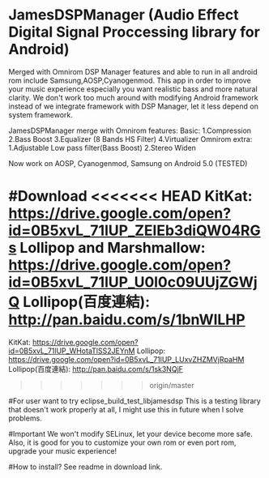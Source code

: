 # JamesDSPManager (Audio Effect Digital Signal Proccessing library for Android)
Merged with Omnirom DSP Manager features and able to run in all android rom include Samsung,AOSP,Cyanogenmod. 
This app in order to improve your music experience especially you want realistic bass and more natural clarity.
We don't work too much around with modifying Android framework instead of we integrate framework with DSP Manager, let it less depend on system framework.

JamesDSPManager merge with Omnirom features: 
Basic: 
1.Compression 
2.Bass Boost
3.Equalizer (8 Bands HS Filter)
4.Virtualizer
Omnirom extra:
1.Adjustable Low pass filter(Bass Boost)
2.Stereo Widen

Now work on AOSP, Cyanogenmod, Samsung on Android 5.0 (TESTED)

#Download
<<<<<<< HEAD
KitKat: https://drive.google.com/open?id=0B5xvL_71lUP_ZElEb3diQW04RGs
Lollipop and Marshmallow: https://drive.google.com/open?id=0B5xvL_71lUP_U0l0c09UUjZGWjQ
Lollipop(百度連結): http://pan.baidu.com/s/1bnWlLHP
=======
KitKat: https://drive.google.com/open?id=0B5xvL_71lUP_WHotaTlSS2JEYnM
Lollipop: https://drive.google.com/open?id=0B5xvL_71lUP_LUxvZHZMVjRpaHM
Lollipop(百度連結): http://pan.baidu.com/s/1sk3NQjF
>>>>>>> origin/master

#For user want to try eclipse_build_test_libjamesdsp
This is a testing library that doesn't work properly at all, I might use this in future when I solve problems.

#Important
We won't modify SELinux, let your device become more safe.
Also, it is good for you to customize your own rom or even port rom, upgrade your music experience!

#How to install?
See readme in download link.
